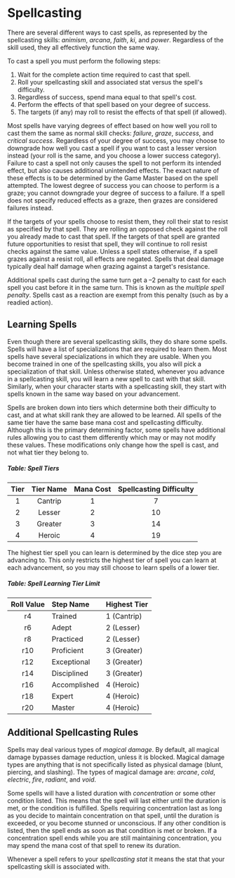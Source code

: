# Spellcasting

There are several different ways to cast spells, as represented by the spellcasting skills: *animism*, *arcana*, *faith*, *ki*, and *power*. Regardless of the skill used, they all effectively function the same way.

To cast a spell you must perform the following steps:

1. Wait for the complete action time required to cast that spell.
2. Roll your spellcasting skill and associated stat versus the spell's difficulty.
3. Regardless of success, spend mana equal to that spell's cost.
4. Perform the effects of that spell based on your degree of success.
5. The targets (if any) may roll to resist the effects of that spell (if allowed).

Most spells have varying degrees of effect based on how well you roll to cast them the same as normal skill checks: *failure*, *graze*, *success*, and *critical success*. Regardless of your degree of success, you may choose to downgrade how well you cast a spell if you want to cast a lesser version instead (your roll is the same, and you choose a lower success category). Failure to cast a spell not only causes the spell to not perform its intended effect, but also causes additional unintended effects. The exact nature of these effects is to be determined by the Game Master based on the spell attempted. The lowest degree of success you can choose to perform is a graze; you cannot downgrade your degree of success to a failure. If a spell does not specify reduced effects as a graze, then grazes are considered failures instead.

If the targets of your spells choose to resist them, they roll their stat to resist as specified by that spell. They are rolling an opposed check against the roll you already made to cast that spell. If the targets of that spell are granted future opportunities to resist that spell, they will continue to roll resist checks against the same value. Unless a spell states otherwise, if a spell grazes against a resist roll, all effects are negated. Spells that deal damage typically deal half damage when grazing against a target's resistance.

Additional spells cast during the same turn get a –2 penalty to cast for each spell you cast before it in the same turn. This is known as the *multiple spell penalty*. Spells cast as a reaction are exempt from this penalty (such as by a readied action).

## Learning Spells

Even though there are several spellcasting skills, they do share some spells. Spells will have a list of specializations that are required to learn them. Most spells have several specializations in which they are usable. When you become trained in one of the spellcasting skills, you also will pick a specialization of that skill. Unless otherwise stated, whenever you advance in a spellcasting skill, you will learn a new spell to cast with that skill. Similarly, when your character starts with a spellcasting skill, they start with spells known in the same way based on your advancement.

Spells are broken down into tiers which determine both their difficulty to cast, and at what skill rank they are allowed to be learned. All spells of the same tier have the same base mana cost and spellcasting difficulty. Although this is the primary determining factor, some spells have additional rules allowing you to cast them differently which may or may not modify these values. These modifications only change how the spell is cast, and not what tier they belong to.

##### Table: Spell Tiers
| Tier | Tier Name | Mana Cost | Spellcasting Difficulty |
|:-:|:-:|:-:|:-:|
| 1 | Cantrip | 1 | 7 |
| 2 | Lesser | 2 | 10 |
| 3 | Greater | 3 | 14 |
| 4 | Heroic | 4 | 19 |

The highest tier spell you can learn is determined by the dice step you are advancing to. This only restricts the highest tier of spell you can learn at each advancement, so you may still choose to learn spells of a lower tier.

##### Table: Spell Learning Tier Limit
| Roll Value | Step Name | Highest Tier |
|:-:|:-|:-|
| r4 | Trained | 1 (Cantrip) |
| r6 | Adept | 2 (Lesser) |
| r8 | Practiced | 2 (Lesser) |
| r10 | Proficient | 3 (Greater) |
| r12 | Exceptional | 3 (Greater) |
| r14 | Disciplined | 3 (Greater) |
| r16 | Accomplished | 4 (Heroic) |
| r18 | Expert | 4 (Heroic) |
| r20 | Master | 4 (Heroic) |

## Additional Spellcasting Rules

Spells may deal various types of *magical damage*. By default, all magical damage bypasses damage reduction, unless it is blocked. Magical damage types are anything that is not specifically listed as physical damage (blunt, piercing, and slashing). The types of magical damage are: *arcane*, *cold*, *electric*, *fire*, *radiant*, and *void*.

Some spells will have a listed duration with *concentration* or some other condition listed. This means that the spell will last either until the duration is met, or the condition is fulfilled. Spells requiring concentration last as long as you decide to maintain concentration on that spell, until the duration is exceeded, or you become stunned or unconscious. If any other condition is listed, then the spell ends as soon as that condition is met or broken. If a concentration spell ends while you are still maintaining concentration, you may spend the mana cost of that spell to renew its duration.

Whenever a spell refers to your *spellcasting stat* it means the stat that your spellcasting skill is associated with.